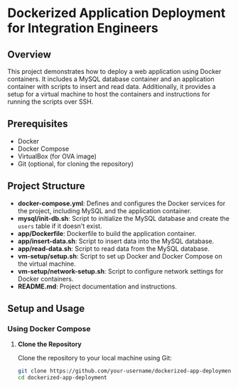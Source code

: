 # Dockerized Application Deployment for Integration Engineers

## Overview

This project demonstrates how to deploy a web application using Docker containers. It includes a MySQL database container and an application container with scripts to insert and read data. Additionally, it provides a setup for a virtual machine to host the containers and instructions for running the scripts over SSH.

## Prerequisites

- Docker
- Docker Compose
- VirtualBox (for OVA image)
- Git (optional, for cloning the repository)

## Project Structure


- **docker-compose.yml**: Defines and configures the Docker services for the project, including MySQL and the application container.
- **mysql/init-db.sh**: Script to initialize the MySQL database and create the `users` table if it doesn't exist.
- **app/Dockerfile**: Dockerfile to build the application container.
- **app/insert-data.sh**: Script to insert data into the MySQL database.
- **app/read-data.sh**: Script to read data from the MySQL database.
- **vm-setup/setup.sh**: Script to set up Docker and Docker Compose on the virtual machine.
- **vm-setup/network-setup.sh**: Script to configure network settings for Docker containers.
- **README.md**: Project documentation and instructions.

## Setup and Usage

### Using Docker Compose

1. **Clone the Repository**

   Clone the repository to your local machine using Git:

   ```sh
   git clone https://github.com/your-username/dockerized-app-deployment.git
   cd dockerized-app-deployment


